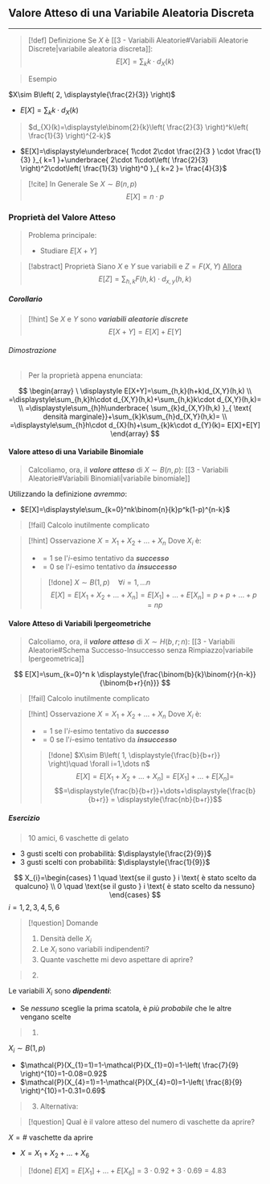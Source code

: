 ## Valore Atteso di una Variabile Aleatoria Discreta
---
>[!def] Definizione
>Se $X$ è [[3 - Variabili Aleatorie#Variabili Aleatorie Discrete|variabile aleatoria discreta]]:
>$$E[X]=\sum_{k}k\cdot d_{X}(k)$$

>Esempio

$X\sim B\left( 2, \displaystyle{\frac{2}{3}} \right)$

- $E[X]=\sum_{k}k\cdot d_{X}(k)$

>$d_{X}(k)=\displaystyle\binom{2}{k}\left( \frac{2}{3} \right)^k\left( \frac{1}{3} \right)^{2-k}$

- $E[X]=\displaystyle\underbrace{ 1\cdot 2\cdot \frac{2}{3 } \cdot \frac{1}{3} }_{ k=1 }+\underbrace{ 2\cdot 1\cdot\left( \frac{2}{3} \right)^2\cdot\left( \frac{1}{3} \right)^0 }_{ k=2 }= \frac{4}{3}$

>[!cite] In Generale
>Se $X\sim B(n,p)$
>$$E[X]=n\cdot p$$


### Proprietà del Valore Atteso
>Problema principale:
>- Studiare $E[X+Y]$

>[!abstract] Proprietà
>Siano $X$ e $Y$ sue variabili e $Z=F(X,Y)$
><u>Allora</u>
>$$E[Z]=\sum_{h,k}F(h,k)\cdot d_{x,y}(h,k)$$

##### Corollario
>[!hint] Se $X$ e $Y$ sono ***variabili aleatorie discrete***
>$$E[X+Y]=E[X]+E[Y]$$

###### Dimostrazione
>Per la proprietà appena enunciata:

$$
\begin{array}
\ \displaystyle E[X+Y]=\sum_{h,k}(h+k)d_{X,Y}(h,k) \\
=\displaystyle\sum_{h,k}h\cdot d_{X,Y}(h,k)+\sum_{h,k}k\cdot d_{X,Y}(h,k)= \\
=\displaystyle\sum_{h}h\underbrace{ \sum_{k}d_{X,Y}(h,k) }_{ \text{ densità marginale}}+\sum_{k}k\sum_{h}d_{X,Y}(h,k)= \\
=\displaystyle\sum_{h}h\cdot d_{X}(h)+\sum_{k}k\cdot d_{Y}(k)= E[X]+E[Y]
\end{array}
$$

#### Valore atteso di una Variabile Binomiale
>Calcoliamo, ora, il ***valore atteso*** di $X\sim B(n,p)$: [[3 - Variabili Aleatorie#Variabili Binomiali|variabile binomiale]]

Utilizzando la definizione *avremmo*:
- $E[X]=\displaystyle\sum_{k=0}^nk\binom{n}{k}p^k(1-p)^{n-k}$

>[!fail] Calcolo inutilmente complicato

>[!hint] Osservazione
>$X=X_{1}+X_{2}+\dots+X_{n}$
>Dove $X_{i}$ è:
>- $=1$ se l'$i$-esimo tentativo da ***successo***
>- $=0$ se l'$i$-esimo tentativo da ***insuccesso***
>
>>[!done] $X\sim B(1,p)\quad \forall i=1,\dots n$
>>$$E[X]=E[X_{1}+X_{2}+\dots+X_{n}]=E[X_{1}]+\dots+E[X_{n}]=p+p+\dots+p = np$$

#### Valore Atteso di Variabili Ipergeometriche
>Calcoliamo, ora, il ***valore atteso*** di $X\sim H(b,r;n)$: [[3 - Variabili Aleatorie#Schema Successo-Insuccesso senza Rimpiazzo|variabile Ipergeometrica]]

$$
E[X]=\sum_{k=0}^n k \displaystyle{\frac{\binom{b}{k}\binom{r}{n-k}}{\binom{b+r}{n}}}
$$

>[!fail] Calcolo inutilmente complicato

>[!hint] Osservazione
>$X=X_{1}+X_{2}+\dots+X_{n}$
>Dove $X_{i}$ è:
>- $=1$ se l'$i$-esimo tentativo da ***successo***
>- $=0$ se l'$i$-esimo tentativo da ***insuccesso***
>
>>[!done] $X\sim B\left( 1, \displaystyle{\frac{b}{b+r}} \right)\quad \forall i=1,\dots n$
>>$$E[X]=E[X_{1}+X_{2}+\dots+X_{n}]=E[X_{1}]+\dots+E[X_{n}]=$$
>>$$=\displaystyle{\frac{b}{b+r}}+\dots+\displaystyle{\frac{b}{b+r}} = \displaystyle{\frac{nb}{b+r}}$$

##### Esercizio
>$10$ amici, $6$ vaschette di gelato

- $3$ gusti scelti con probabilità: $\displaystyle{\frac{2}{9}}$
- $3$ gusti scelti con probabilità: $\displaystyle{\frac{1}{9}}$

$$
X_{i}=\begin{cases}
1 \quad \text{se il gusto } i
 \text{ è stato scelto da qualcuno} \\
0 \quad \text{se il gusto } i
 \text{ è stato scelto da nessuno}
\end{cases}
$$
$i=1,2,3,4,5,6$

>[!question] Domande
>1. Densità delle $X_{i}$
>2. Le $X_{i}$ sono variabili indipendenti?
>3. Quante vaschette mi devo aspettare di aprire?

>2.

Le variabili $X_{i}$ sono ***dipendenti***:
- Se *nessuno* sceglie la prima scatola, è *più probabile* che le altre vengano scelte

>1. 

$X_{i}\sim B(1,p)$
- $\mathcal{P}(X_{1}=1)=1-\mathcal{P}(X_{1}=0)=1-\left( \frac{7}{9} \right)^{10}=1-0.08=0.92$
- $\mathcal{P}(X_{4}=1)=1-\mathcal{P}(X_{4}=0)=1-\left( \frac{8}{9} \right)^{10}=1-0.31=0.69$


>3. Alternativa:

>[!question] Qual è il valore atteso del numero di vaschette da aprire?

$X=\#$ vaschette da aprire

- $X=X_{1}+X_{2}+\dots+X_{6}$

>[!done] $E[X]=E[X_{1}]+\dots+E[X_{6}]=3\cdot0.92+3\cdot 0.69=4.83$